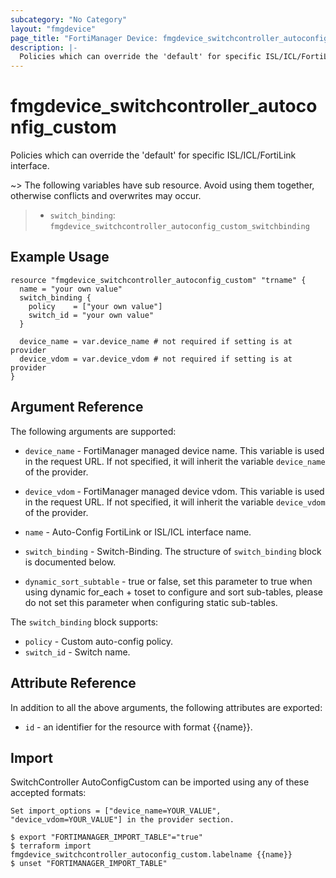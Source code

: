 ```yaml
---
subcategory: "No Category"
layout: "fmgdevice"
page_title: "FortiManager Device: fmgdevice_switchcontroller_autoconfig_custom"
description: |-
  Policies which can override the 'default' for specific ISL/ICL/FortiLink interface.
---
```


# fmgdevice_switchcontroller_autoconfig_custom
Policies which can override the 'default' for specific ISL/ICL/FortiLink interface.

~> The following variables have sub resource. Avoid using them together, otherwise conflicts and overwrites may occur.
>- `switch_binding`: `fmgdevice_switchcontroller_autoconfig_custom_switchbinding`



## Example Usage

```hcl
resource "fmgdevice_switchcontroller_autoconfig_custom" "trname" {
  name = "your own value"
  switch_binding {
    policy    = ["your own value"]
    switch_id = "your own value"
  }

  device_name = var.device_name # not required if setting is at provider
  device_vdom = var.device_vdom # not required if setting is at provider
}
```

## Argument Reference


The following arguments are supported:

* `device_name` - FortiManager managed device name. This variable is used in the request URL. If not specified, it will inherit the variable `device_name` of the provider.
* `device_vdom` - FortiManager managed device vdom. This variable is used in the request URL. If not specified, it will inherit the variable `device_vdom` of the provider.

* `name` - Auto-Config FortiLink or ISL/ICL interface name.
* `switch_binding` - Switch-Binding. The structure of `switch_binding` block is documented below.
* `dynamic_sort_subtable` - true or false, set this parameter to true when using dynamic for_each + toset to configure and sort sub-tables, please do not set this parameter when configuring static sub-tables.

The `switch_binding` block supports:

* `policy` - Custom auto-config policy.
* `switch_id` - Switch name.


## Attribute Reference

In addition to all the above arguments, the following attributes are exported:
* `id` - an identifier for the resource with format {{name}}.

## Import

SwitchController AutoConfigCustom can be imported using any of these accepted formats:
```
Set import_options = ["device_name=YOUR_VALUE", "device_vdom=YOUR_VALUE"] in the provider section.

$ export "FORTIMANAGER_IMPORT_TABLE"="true"
$ terraform import fmgdevice_switchcontroller_autoconfig_custom.labelname {{name}}
$ unset "FORTIMANAGER_IMPORT_TABLE"
```

